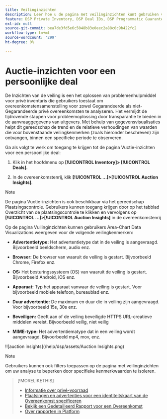 ```yaml
---
title: Veilinginzichten
description: Leer hoe u de pagina met veilinginzichten kunt gebruiken voor een persoonlijke deal.
feature: DSP Private Inventory, DSP Deal IDs, DSP Programmatic Guaranteed Deals
exl-id: null
source-git-commit: bea7de3fd5e6c5048b83e0eec2a88c0c9b422fc2
workflow-type: tm+mt
source-wordcount: '299'
ht-degree: 0%

---
```


# Auctie-inzichten voor een persoonlijke deal

De Inzichten van de veiling is een het oplossen van problemenhulpmiddel voor privé inventaris die gebruikers toestaat om overeenkomstensamenstelling voor zowel Gegarandeerde als niet-Gegarandeerde privé overeenkomsten te analyseren.
Het vermijdt de tijdrovende stappen voor probleemoplossing door transparantie te bieden in de aanvraaggegevens van uitgevers.
Met behulp van gegevensvisualisaties helpt dit gereedschap de trend en de relatieve verhoudingen van waarden die voor bovenstaande veilingkenmerken (zoals hieronder beschreven) zijn ontvangen, binnen een specifieke periode te observeren.

Ga als volgt te werk om toegang te krijgen tot de pagina Vuctie-inzichten voor een persoonlijke deal:

1. Klik in het hoofdmenu op **[!UICONTROL Inventory]> [!UICONTROL Deals].**

1. In de overeenkomstenrij, klik  **[!UICONTROL ...]>[!UICONTROL Auction Insights]**.

>[!NOTE]
>
>De pagina Vuctie-inzichten is ook beschikbaar via het gereedschap Plaatsingscontrole. Gebruikers kunnen toegang krijgen door op het tabblad Overzicht van de plaatsingscontrole te klikken en vervolgens op **[!UICONTROL ...]>[!UICONTROL Auction Insights]** in de overeenkomstenrij

Op de pagina Vullinginzichten kunnen gebruikers Area-Chart Data Visualizations weergeven voor de volgende veilingkenmerken:

* **Advertentietype:**	Het advertentietype dat in de veiling is aangevraagd. Bijvoorbeeld beeldscherm, audio enz.

* **Browser:**	De browser van waaruit de veiling is gestart. Bijvoorbeeld Chrome, Firefox enz.

* **OS:**	Het besturingssysteem (OS) van waaruit de veiling is gestart. Bijvoorbeeld Android, iOS enz.

* **Apparaat:** Typ het apparaat vanwaar de veiling is gestart. Voor bijvoorbeeld mobiele telefoon, bureaublad enz.

* **Duur advertentie:**	De maximum en duur die in veiling zijn aangevraagd. Voor bijvoorbeeld 15s, 30s enz.

* **Beveiligen:**	Geeft aan of de veiling beveiligde HTTPS URL-creatieve middelen vereist. Bijvoorbeeld veilig, niet veilig

* **MIME-type:**	Het advertentiematype dat in een veiling wordt aangevraagd. Bijvoorbeeld mp4, mov, enz.

!![auction insights](/help/dsp/assets/Auction Insights.png)

>[!NOTE]
>
>Gebruikers kunnen ook filters toepassen op de pagina met veilinginzichten om uw analyse te beperken door specifieke kenmerkwaarden te isoleren.

>[!MORELIKETHIS]
>
>* [Informatie over privé-voorraad](private-inventory-about.md)
>* [Plaatsingen en advertenties voor een identiteitskaart van de Overeenkomst specificeren](deal-id-attach-placements.md)
>* [Bekijk een Gedetailleerd Rapport voor een Overeenkomst](deal-view-report.md)
>* [Over rapporten in Platform](/help/dsp/campaign-management/reports/campaign-reports-about.md)

